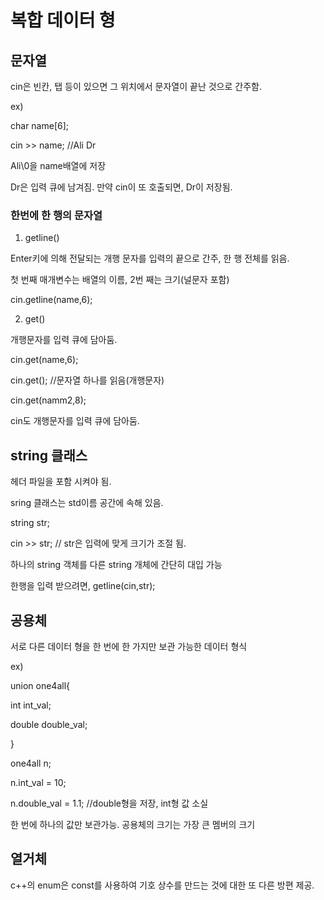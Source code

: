 # 복합 데이터 형

## 문자열

cin은 빈칸, 탭 등이 있으면 그 위치에서 문자열이 끝난 것으로 간주함.

ex)

char name[6];

cin >> name; //Ali Dr

Ali\0을 name배열에 저장

Dr은 입력 큐에 남겨짐. 만약 cin이 또 호출되면, Dr이 저장됨.

### 한번에 한 행의 문자열 

1. getline()

Enter키에 의해 전달되는 개행 문자를 입력의 끝으로 간주, 한 행 전체를 읽음.

첫 번째 매개변수는 배열의 이름, 2번 째는 크기(널문자 포함)

cin.getline(name,6);



2. get()

개행문자를 입력 큐에 담아둠.

cin.get(name,6);

cin.get(); //문자열 하나를 읽음(개행문자)

cin.get(namm2,8);

cin도 개행문자를 입력 큐에 담아둠.



## string 클래스

<string>헤더 파일을 포함 시켜야 됨.

sring 클래스는 std이름 공간에 속해 있음.

string str;

cin >> str; // str은 입력에 맞게 크기가 조절 됨.

하나의 string 객체를 다른 string 개체에 간단히 대입 가능

한행을 입력 받으려면, getline(cin,str);



## 공용체

서로 다른 데이터 형을 한 번에 한 가지만 보관 가능한 데이터 형식

ex)

union one4all{

int int_val;

double double_val;

}

one4all n;

n.int_val = 10;

n.double_val = 1.1; //double형을 저장, int형 값 소실

한 번에 하나의 값만 보관가능. 공용체의 크기는 가장 큰 멤버의 크기

## 열거체

c++의 enum은 const를 사용하여 기호 상수를 만드는 것에 대한 또 다른 방편 제공.


